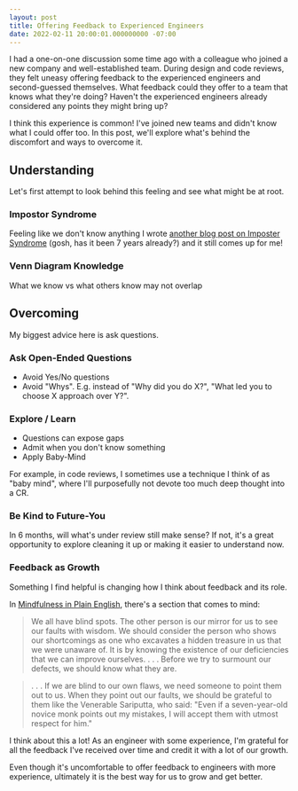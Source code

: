 ```yaml
---
layout: post
title: Offering Feedback to Experienced Engineers
date: 2022-02-11 20:00:01.000000000 -07:00
---
```


I had a one-on-one discussion some time ago with a colleague who joined
a new company and well-established team. During design and code reviews, they
felt uneasy offering feedback to the experienced engineers and second-guessed
themselves. What feedback could they offer to a team that knows
what they're doing? Haven't the experienced engineers already considered any
points they might bring up?

I think this experience is common! I've joined new teams and didn't know what
I could offer too. In this post, we'll explore what's behind the discomfort and
ways to overcome it.


## Understanding

Let's first attempt to look behind this feeling and see what might be at root.

### Impostor Syndrome
Feeling like we don't know anything
I wrote [another blog post on Imposter Syndrome](https://www.kevinlondon.com/2015/05/27/impostor-syndrome-and-me) (gosh, has it been 7 years already?) and it still comes up for me!

### Venn Diagram Knowledge
What we know vs what others know may not overlap


## Overcoming
My biggest advice here is ask questions.

### Ask Open-Ended Questions
* Avoid Yes/No questions
* Avoid "Whys". E.g. instead of "Why did you do X?", "What led you to choose X approach over Y?".

### Explore / Learn

* Questions can expose gaps
* Admit when you don't know something
* Apply Baby-Mind

For example, in code reviews, I sometimes use a technique I think of as "baby
mind", where I'll purposefully not devote too much deep thought into a CR.

### Be Kind to Future-You
In 6 months, will what's under review still make sense? If not, it's a great
opportunity to explore cleaning it up or making it easier to understand now.

### Feedback as Growth

Something I find helpful is changing how I think about feedback and its role.

In [Mindfulness in Plain English](https://www.amazon.com/Mindfulness-English-Bhante-Henepola-Gunaratana/dp/0861719069/ref=cm_cr_arp_d_product_top?ie=UTF8), there's a section that comes to mind:

> We all have blind spots. The other person is our
mirror for us to see our faults with wisdom. We should consider the person who
shows our shortcomings as one who excavates a hidden treasure in us that we were
unaware of. It is by knowing the existence of our deficiencies that we can
improve ourselves. . . . Before we try to surmount
our defects, we should know what they are.

> . . . If we are blind to our own flaws, we need someone to point
them out to us. When they point out our faults, we should be grateful to them
like the Venerable Sariputta, who said: "Even if a seven-year-old novice monk
points out my mistakes, I will accept them with utmost respect for him."

I think about this a lot! As an engineer with some experience, I'm grateful for
all the feedback I've received over time and credit it with a lot of our growth.

Even though it's uncomfortable to offer feedback to engineers with more experience,
ultimately it is the best way for us to grow and get better.
